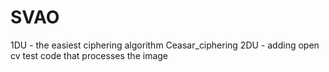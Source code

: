 # SVAO
1DU - the easiest ciphering algorithm Ceasar_ciphering
2DU - adding open cv test code that processes the image
